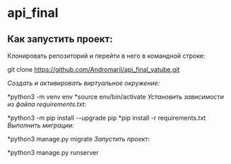 # api_final
<h2>Как запустить проект:</h2>
Клонировать репозиторий и перейти в него в командной строке:

git clone https://github.com/Andromaril/api_final_yatube.git

*Cоздать и активировать виртуальное окружение:*

*python3 -m venv env
*source env/bin/activate
*Установить зависимости из файла requirements.txt:*

*python3 -m pip install --upgrade pip
*pip install -r requirements.txt
*Выполнить миграции:*

*python3 manage.py migrate
*Запустить проект:*

*python3 manage.py runserver
